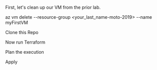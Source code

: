 


First, let's clean up our VM from the prior lab. 

az vm delete --resource-group <your_last_name-moto-2019> --name myFirstVM

Clone this Repo

Now run Terraform

Plan the execution

Apply